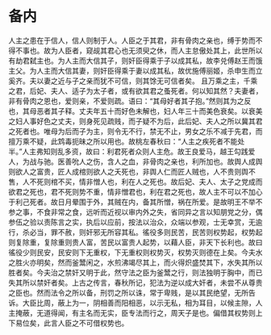 # 备内
人主之患在于信人，信人则制于人。人臣之于其君，非有骨肉之亲也，缚于势而不得不事也。故为人臣者，窥觇其君心也无须臾之休，而人主怠傲处其上，此世所以有劫君弑主也。为人主而大信其子，则奸臣得乘于子以成其私，故李兑傅赵王而饿主父。为人主而大信其妻，则奸臣得乘于妻以成其私，故优施傅丽姬，杀申生而立奚齐。夫以妻之近与子之亲而犹不可信，则其馀无可信者矣。
且万乘之主，千乘之君，后妃、夫人、适子为太子者，或有欲其君之蚤死者。何以知其然？夫妻者，非有骨肉之恩也，爱则亲，不爱则疏。语曰：“其母好者其子抱。”然则其为之反也，其母恶者其子释。丈夫年五十而好色未解也，妇人年三十而美色衰矣。以衰美之妇人事好色之丈夫，则身死见疏贱，而子疑不为后，此后妃、夫人之所以冀其君之死者也。唯母为后而子为主，则令无不行，禁无不止，男女之乐不减于先君，而擅万乘不疑，此鸩毒扼昧之所以用也。故桃左春秋曰：“人主之疾死者不能处半。”人主弗知则乱多资，故曰：利君死者众则人主危。故王良爱马，越王勾践爱人，为战与驰。医善吮人之伤，含人之血，非骨肉之亲也，利所加也。故舆人成舆则欲人之富贵，匠人成棺则欲人之夭死也，非舆人仁而匠人贼也，人不贵则舆不售，人不死则棺不买，情非憎人也，利在人之死也。故后妃、夫人、太子之党成而欲君之死也，君不死则势不重，情非憎君也，利在君之死也，故人主不可以不加心于利己死者。故日月晕围于外，其贼在内，备其所憎，祸在所爱。是故明王不举不参之事，不食非常之食，远听而近视以审内外之失，省同异之言以知朋党之分，偶参伍之验以责陈言之实，执后以应前，按法以治众，众端以参观，士无幸赏，无逾行，杀必当，罪不赦，则奸邪无所容其私。徭役多则民苦，民苦则权势起，权势起则复除重，复除重则贵人富，苦民以富贵人起势，以藉人臣，非天下长利也。故曰徭役少则民安，民安则下无重权，下无重权则权势灭，权势灭则德在上矣。今夫水之胜火亦明矣，然而釜鬵闲之，水煎沸竭尽其上，而火得炽盛焚其下，水失其所以胜者矣。今夫治之禁奸又明于此，然守法之臣为釜鬵之行，则法独明于胸中，而已失其所以禁奸者矣。上古之传言，春秋所记，犯法为逆以成大奸者，未尝不从尊贵之臣也。然而法令之所以备，刑罚之所以诛，常于卑贱，是以其民绝望，无所告诉。大臣比周，蔽上为一，阴相善而阳相恶，以示无私，相为耳目，以候主隙，人主掩蔽，无道得闻，有主名而无实，臣专法而行之，周天子是也。偏借其权势则上下易位矣，此言人臣之不可借权势也。
